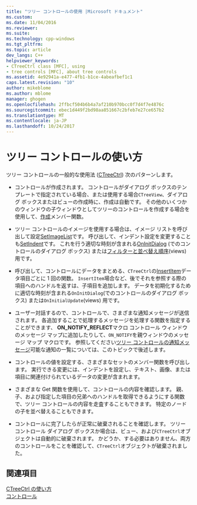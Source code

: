 ```yaml
---
title: "ツリー コントロールの使用 |Microsoft ドキュメント"
ms.custom: 
ms.date: 11/04/2016
ms.reviewer: 
ms.suite: 
ms.technology: cpp-windows
ms.tgt_pltfrm: 
ms.topic: article
dev_langs: C++
helpviewer_keywords:
- CTreeCtrl class [MFC], using
- tree controls [MFC], about tree controls
ms.assetid: 4e92941a-e477-4fb1-b1ce-4abeafbef1c1
caps.latest.revision: "10"
author: mikeblome
ms.author: mblome
manager: ghogen
ms.openlocfilehash: 2ffbcf504b6b4a7af210b970bcc0f7d4f7e4876c
ms.sourcegitcommit: ebec1d449f2bd98aa851667c2bfeb7e27ce657b2
ms.translationtype: MT
ms.contentlocale: ja-JP
ms.lasthandoff: 10/24/2017
---
```

# <a name="using-tree-controls"></a>ツリー コントロールの使い方
ツリー コントロールの一般的な使用法 ([CTreeCtrl](../mfc/reference/ctreectrl-class.md)) 次のパターンします。  
  
-   コントロールが作成されます。 コントロールがダイアログ ボックスのテンプレートで指定されている場合、または使用する場合`CTreeView`、ダイアログ ボックスまたはビューの作成時に、作成は自動です。 その他のいくつかのウィンドウの子ウィンドウとしてツリーのコントロールを作成する場合を使用して、[作成](../mfc/reference/ctreectrl-class.md#create)メンバー関数。  
  
-   ツリー コントロールのイメージを使用する場合は、イメージ リストを呼び出して設定[SetImageList](../mfc/reference/ctreectrl-class.md#setimagelist)です。 呼び出して、インデント設定を変更することも[SetIndent](../mfc/reference/ctreectrl-class.md#setindent)です。 これを行う適切な時刻が含まれる[OnInitDialog](../mfc/reference/cdialog-class.md#oninitdialog) (でのコントロールのダイアログ ボックス) または[フィルターと並べ替え順序](../mfc/reference/cview-class.md#oninitialupdate)(views) 用です。  
  
-   呼び出して、コントロールにデータをまとめる、`CTreeCtrl`の[InsertItem](../mfc/reference/ctreectrl-class.md#insertitem)データ項目ごとに 1 回の関数。 `InsertItem`場合など、後でそれを参照する際の項目へのハンドルを返すは、子項目を追加します。 データを初期化するために適切な時刻が含まれる`OnInitDialog`(でのコントロールのダイアログ ボックス) または`OnInitialUpdate`(views) 用です。  
  
-   ユーザー対話するので、コントロールで、さまざまな通知メッセージが送信されます。 各追加することで処理するメッセージを処理する関数を指定することができます、 **ON_NOTIFY_REFLECT**マクロ コントロール ウィンドウのメッセージ マップに追加したりして、`ON_NOTIFY`を親ウィンドウのメッセージ マップ マクロです。 参照してください[ツリー コントロールの通知メッセージ](../mfc/tree-control-notification-messages.md)可能な通知の一覧については、このトピックで後述します。  
  
-   コントロールの値を設定する、さまざまなセットのメンバー関数を呼び出します。 実行できる変更には、インデントを設定し、テキスト、画像、または項目に関連付けられているデータの変更が含まれます。  
  
-   さまざまな Get 関数を使用して、コントロールの内容を確認します。 親、子、および指定した項目の兄弟へのハンドルを取得できるようにする関数で、ツリー コントロールの内容を走査することもできます。 特定のノードの子を並べ替えることもできます。  
  
-   コントロールに完了したらが正常に破棄されることを確認します。 ツリー コントロール ダイアログ ボックスか場合は、ビュー、および`CTreeCtrl`オブジェクトは自動的に破棄されます。 かどうか、する必要はありません、両方のコントロールをことを確認して、`CTreeCtrl`オブジェクトが破棄されました。  
  
## <a name="see-also"></a>関連項目  
 [CTreeCtrl の使い方](../mfc/using-ctreectrl.md)   
 [コントロール](../mfc/controls-mfc.md)

